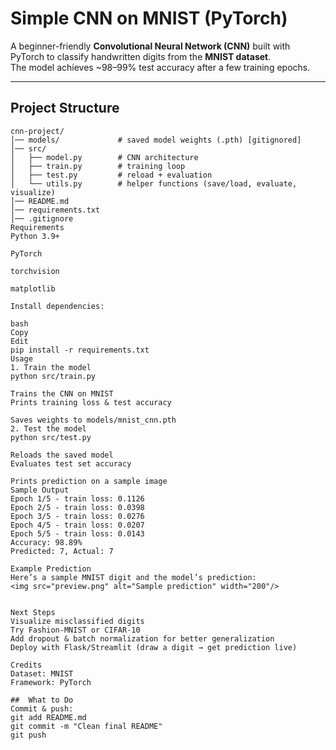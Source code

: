 # Simple CNN on MNIST (PyTorch)

A beginner-friendly **Convolutional Neural Network (CNN)** built with PyTorch to classify handwritten digits from the **MNIST dataset**.  
The model achieves ~98–99% test accuracy after a few training epochs.

---

## Project Structure
```text
cnn-project/
│── models/             # saved model weights (.pth) [gitignored]
│── src/
│   ├── model.py        # CNN architecture
│   ├── train.py        # training loop
│   ├── test.py         # reload + evaluation
│   └── utils.py        # helper functions (save/load, evaluate, visualize)
│── README.md
│── requirements.txt
│── .gitignore
Requirements
Python 3.9+

PyTorch

torchvision

matplotlib

Install dependencies:

bash
Copy
Edit
pip install -r requirements.txt
Usage
1. Train the model
python src/train.py

Trains the CNN on MNIST
Prints training loss & test accuracy

Saves weights to models/mnist_cnn.pth
2. Test the model
python src/test.py

Reloads the saved model
Evaluates test set accuracy

Prints prediction on a sample image
Sample Output
Epoch 1/5 - train loss: 0.1126
Epoch 2/5 - train loss: 0.0398
Epoch 3/5 - train loss: 0.0276
Epoch 4/5 - train loss: 0.0207
Epoch 5/5 - train loss: 0.0143
Accuracy: 98.89%
Predicted: 7, Actual: 7

Example Prediction
Here’s a sample MNIST digit and the model’s prediction:
<img src="preview.png" alt="Sample prediction" width="200"/>


Next Steps
Visualize misclassified digits
Try Fashion-MNIST or CIFAR-10
Add dropout & batch normalization for better generalization
Deploy with Flask/Streamlit (draw a digit → get prediction live)

Credits
Dataset: MNIST
Framework: PyTorch

##  What to Do
Commit & push:
git add README.md
git commit -m "Clean final README"
git push
